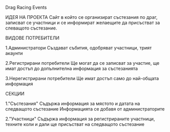   Drag Racing Events 
  
  ИДЕЯ НА ПРОЕКТА
  Сайт в който се организират състезания по драг, записват се участници и се информират желаещите да присъстват за слеващото състезание.
  
  ВИДОВЕ ПОТРЕБИТЕЛИ
  
  1.Администратори
  Създават събития, одобряват участници, трият акаунти
  
  2.Регистрирани потребители
  Ще могат да се записват за участие, ще имат достъп до допълнителна информация за състезанията
  
  3.Нерегистрирани потребители
  Ще имат достъп само до най-общата информация
  
  
  СЕКЦИИ 
  
  1."Състезания"
  Съдържа информация за мястото и датата на следващото състезание
  Информацията се добавя от администраторите
  
  2."Участници"
  Съдържа информация за регистрираните участници, техните коли и дали ще присъстват на следващото състезание




